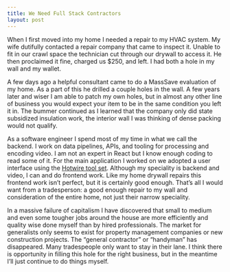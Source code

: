 ```yaml
---
title: We Need Full Stack Contractors
layout: post
---
```

When I first moved into my home I needed a repair to my HVAC system. My wife dutifully contacted a repair company that came to inspect it. Unable to fit in our crawl space the technician cut through our drywall to access it. He then proclaimed it fine, charged us $250, and left. I had both a hole in my wall and my wallet.

A few days ago a helpful consultant came to do a MassSave evaluation of my home. As a part of this he drilled a couple holes in the wall. A few years later and wiser I am able to patch my own holes, but in almost any other line of business you would expect your item to be in the same condition you left it in. The bummer continued as I learned that the company only did state subsidized insulation work, the interior wall I was thinking of dense packing would not qualify.

As a software engineer I spend most of my time in what we call the backend. I work on data pipelines, APIs, and tooling for processing and encoding video. I am not an expert in React but I know enough coding to read some of it. For the main application I worked on we adopted a user interface using the [Hotwire tool set](https://hotwired.dev). Although my speciality is backend and video, I can and do frontend work. Like my home drywall repairs this frontend work isn’t perfect, but it is certainly good enough. That’s all I would want from a tradesperson: a good enough repair to my wall and consideration of the entire home, not just their narrow speciality.

In a massive failure of capitalism I have discovered that small to medium and even some tougher jobs around the house are more efficiently and quality wise done myself than by hired professionals. The market for generalists only seems to exist for property management companies or new construction projects. The “general contractor” or “handyman” has disappeared. Many tradespeople only want to stay in their lane. I think there is opportunity in filling this hole for the right business, but in the meantime I’ll just continue to do things myself.

